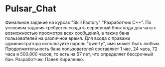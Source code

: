 # Pulsar_Chat
Финальное задание на курсах "Skill Factory" "Разработчик С++".  По условиям задания требуется создать серверный блок кода для чата с возможностью просмотра всех сообщений, а также бана пользователей на различное время. Для входа с правами администратора используйте пароль "qwerty", имя может быть любым. Продолжительность бана пользователей составляет 1 час, 24 часа, 72 часа и 500.000 часов, то есть на 57 лет, что определяет бессрочный бан. Разработчик: Павел Кириленко.
